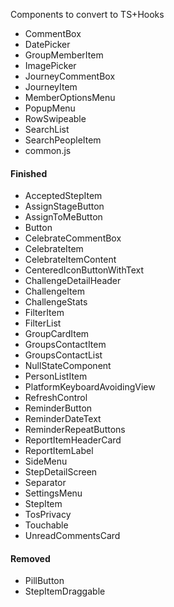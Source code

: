 Components to convert to TS+Hooks

- CommentBox
- DatePicker
- GroupMemberItem
- ImagePicker
- JourneyCommentBox
- JourneyItem
- MemberOptionsMenu
- PopupMenu
- RowSwipeable
- SearchList
- SearchPeopleItem
- common.js

#### Finished

- AcceptedStepItem
- AssignStageButton
- AssignToMeButton
- Button
- CelebrateCommentBox
- CelebrateItem
- CelebrateItemContent
- CenteredIconButtonWithText
- ChallengeDetailHeader
- ChallengeItem
- ChallengeStats
- FilterItem
- FilterList
- GroupCardItem
- GroupsContactItem
- GroupsContactList
- NullStateComponent
- PersonListItem
- PlatformKeyboardAvoidingView
- RefreshControl
- ReminderButton
- ReminderDateText
- ReminderRepeatButtons
- ReportItemHeaderCard
- ReportItemLabel
- SideMenu
- StepDetailScreen
- Separator
- SettingsMenu
- StepItem
- TosPrivacy
- Touchable
- UnreadCommentsCard

#### Removed

- PillButton
- StepItemDraggable
